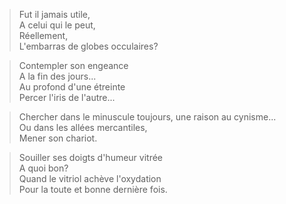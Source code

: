 > Fut il jamais utile,  
> A celui qui le peut,    
> Réellement,   
> L'embarras de globes occulaires?  

> Contempler son engeance  
> A la fin des jours...  
> Au profond d'une étreinte  
> Percer l'iris de l'autre...  

> Chercher dans le minuscule toujours,
> une raison au cynisme...  
> Ou dans les allées mercantiles,  
> Mener son chariot.  

> Souiller ses doigts d'humeur vitrée  
> A quoi bon?  
> Quand le vitriol achève l'oxydation  
> Pour la toute et bonne dernière fois.  
